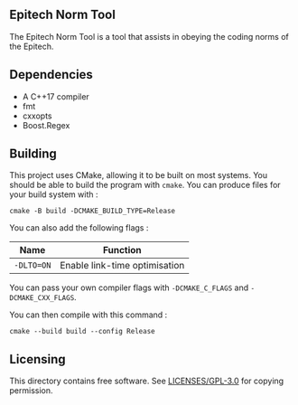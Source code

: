 ## Epitech Norm Tool

The Epitech Norm Tool is a tool that assists in obeying the coding norms of the Epitech.

## Dependencies

* A C++17 compiler
* fmt
* cxxopts
* Boost.Regex

## Building

This project uses CMake, allowing it to be built on most systems. You should be able to build the program with `cmake`. You can produce files for your build system with :

```
cmake -B build -DCMAKE_BUILD_TYPE=Release
```

You can also add the following flags :

Name | Function
--------|--------
`-DLTO=ON` | Enable link-time optimisation

You can pass your own compiler flags with `-DCMAKE_C_FLAGS` and `-DCMAKE_CXX_FLAGS`.

You can then compile with this command :

```
cmake --build build --config Release
```

## Licensing

This directory contains free software. See [LICENSES/GPL-3.0](https://github.com/GabrielRavier/EpitechNormHelpers/blob/master/LICENSES/GPL-3.0) for copying permission.
